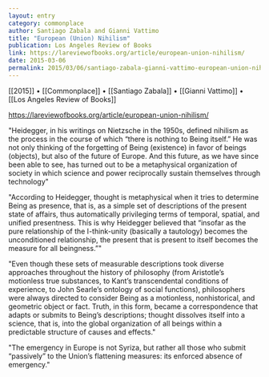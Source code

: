 ```yaml
---
layout: entry
category: commonplace
author: Santiago Zabala and Gianni Vattimo
title: "European (Union) Nihilism"
publication: Los Angeles Review of Books
link: https://lareviewofbooks.org/article/european-union-nihilism/
date: 2015-03-06
permalink: 2015/03/06/santiago-zabala-gianni-vattimo-european-union-nihilism
---
```


[[2015]] • [[Commonplace]] • [[Santiago Zabala]] • [[Gianni Vattimo]] • [[Los Angeles Review of Books]]

https://lareviewofbooks.org/article/european-union-nihilism/

"Heidegger, in his writings on Nietzsche in the 1950s, defined nihilism as the process in the course of which “there is nothing to Being itself.” He was not only thinking of the forgetting of Being (existence) in favor of beings (objects), but also of the future of Europe. And this future, as we have since been able to see, has turned out to be a metaphysical organization of society in which science and power reciprocally sustain themselves through technology"
 
"According to Heidegger, thought is metaphysical when it tries to determine Being as presence, that is, as a simple set of descriptions of the present state of affairs, thus automatically privileging terms of temporal, spatial, and unified presentness. This is why Heidegger believed that “insofar as the pure relationship of the I-think-unity (basically a tautology) becomes the unconditioned relationship, the present that is present to itself becomes the measure for all beingness.”"

"Even though these sets of measurable descriptions took diverse approaches throughout the history of philosophy (from Aristotle’s motionless true substances, to Kant’s transcendental conditions of experience, to John Searle’s ontology of social functions), philosophers were always directed to consider Being as a motionless, nonhistorical, and geometric object or fact. Truth, in this form, became a correspondence that adapts or submits to Being’s descriptions; thought dissolves itself into a science, that is, into the global organization of all beings within a predictable structure of causes and effects."

"The emergency in Europe is not Syriza, but rather all those who submit “passively” to the Union’s flattening measures: its enforced absence of emergency."
